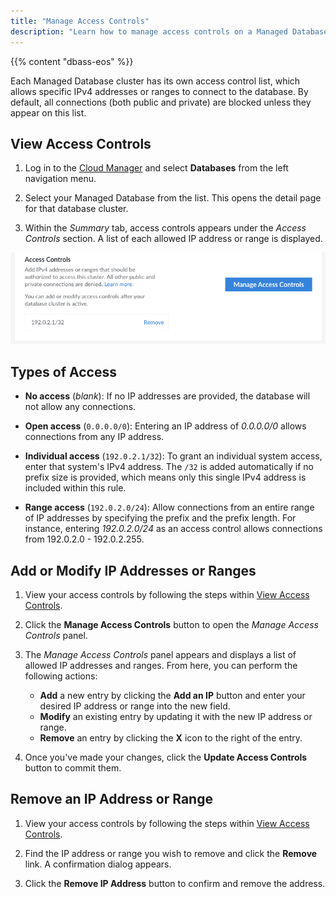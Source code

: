 ```yaml
---
title: "Manage Access Controls"
description: "Learn how to manage access controls on a Managed Database, including allowing connections from specific IP addresses."
---
```


{{% content "dbass-eos" %}}

Each Managed Database cluster has its own access control list, which allows specific IPv4 addresses or ranges to connect to the database. By default, all connections (both public and private) are blocked unless they appear on this list.

## View Access Controls

1. Log in to the [Cloud Manager](https://cloud.linode.com/) and select **Databases** from the left navigation menu.

1. Select your Managed Database from the list. This opens the detail page for that database cluster.

1. Within the *Summary* tab, access controls appears under the *Access Controls* section. A list of each allowed IP address or range is displayed.

![Screenshot of Access Controls](database-access-controls.png)

## Types of Access

- **No access** (*blank*): If no IP addresses are provided, the database will not allow any connections.

- **Open access** (`0.0.0.0/0`): Entering an IP address of *0.0.0.0/0* allows connections from any IP address.

- **Individual access** (`192.0.2.1/32`): To grant an individual system access, enter that system's IPv4 address. The `/32` is added automatically if no prefix size is provided, which means only this single IPv4 address is included within this rule.

- **Range access** (`192.0.2.0/24`): Allow connections from an entire range of IP addresses by specifying the prefix and the prefix length. For instance, entering *192.0.2.0/24* as an access control allows connections from 192.0.2.0 - 192.0.2.255.

## Add or Modify IP Addresses or Ranges

1. View your access controls by following the steps within [View Access Controls](#view-access-controls).

1. Click the **Manage Access Controls** button to open the *Manage Access Controls* panel.

1. The *Manage Access Controls* panel appears and displays a list of allowed IP addresses and ranges. From here, you can perform the following actions:

    - **Add** a new entry by clicking the **Add an IP** button and enter your desired IP address or range into the new field.
    - **Modify** an existing entry by updating it with the new IP address or range.
    - **Remove** an entry by clicking the **X** icon to the right of the entry.

1. Once you've made your changes, click the **Update Access Controls** button to commit them.

## Remove an IP Address or Range

1. View your access controls by following the steps within [View Access Controls](#view-access-controls).

1. Find the IP address or range you wish to remove and click the **Remove** link. A confirmation dialog appears.

1. Click the **Remove IP Address** button to confirm and remove the address.